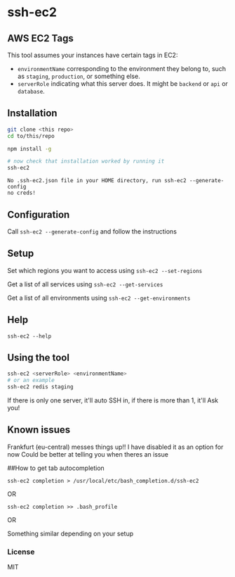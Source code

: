 # ssh-ec2

## AWS EC2 Tags

This tool assumes your instances have certain tags in EC2:

- `environmentName` corresponding to the environment they belong to, such as
  `staging`, `production`, or something else.
- `serverRole` indicating what this server does. It might be `backend` or `api`
  or `database`.

## Installation

```bash
git clone <this repo>
cd to/this/repo

npm install -g

# now check that installation worked by running it
ssh-ec2
```

```plain
No .ssh-ec2.json file in your HOME directory, run ssh-ec2 --generate-config
no creds!
```

## Configuration

Call `ssh-ec2 --generate-config` and follow the instructions

## Setup

Set which regions you want to access using `ssh-ec2 --set-regions`

Get a list of all services using `ssh-ec2 --get-services`

Get a list of all environments using `ssh-ec2 --get-environments`

## Help

`ssh-ec2 --help`

## Using the tool

```bash
ssh-ec2 <serverRole> <environmentName>
# or an example
ssh-ec2 redis staging
```

If there is only one server, it'll auto SSH in, if there is more than 1, it'll Ask you!

## Known issues

Frankfurt (eu-central) messes things up!! I have disabled it as an option for now
Could be better at telling you when theres an issue

##How to get tab autocompletion

```
ssh-ec2 completion > /usr/local/etc/bash_completion.d/ssh-ec2
```

OR

```
ssh-ec2 completion >> .bash_profile
```

OR

Something similar depending on your setup

### License

MIT
